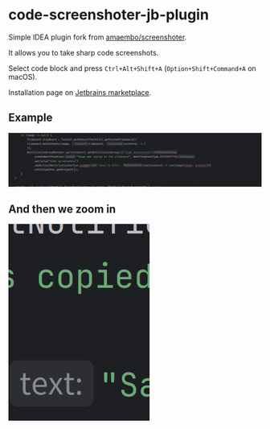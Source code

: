 # code-screenshoter-jb-plugin

Simple IDEA plugin fork from [amaembo/screenshoter](https://github.com/amaembo/screenshoter).

It allows you to take sharp code screenshots.

Select code block and press `Ctrl+Alt+Shift+A` (`Option+Shift+Command+A`
on macOS).

Installation page on [Jetbrains marketplace](https://plugins.jetbrains.com/idea/plugin/26843-code-screenshoter).

## Example


![example1](screenshots/1.png)

##   And then we zoom in 

![example2](screenshots/2.png)
